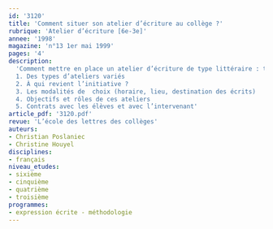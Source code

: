 ```yaml
---
id: '3120'
title: 'Comment situer son atelier d’écriture au collège ?'
rubrique: 'Atelier d’écriture [6e-3e]'
annee: '1998'
magazine: 'n°13 1er mai 1999'
pages: '4'
description: 
  'Comment mettre en place un atelier d’écriture de type littéraire : typologie des ateliers d’écriture au collège…
  1. Des types d’ateliers variés
  2. À qui revient l’initiative ?
  3. Les modalités de  choix (horaire, lieu, destination des écrits)
  4. Objectifs et rôles de ces ateliers
  5. Contrats avec les élèves et avec l’intervenant'
article_pdf: '3120.pdf'
revue: 'L’école des lettres des collèges'
auteurs:
- Christian Poslaniec
- Christine Houyel
disciplines:
- français
niveau_etudes:
- sixième
- cinquième
- quatrième
- troisième
programmes:
- expression écrite - méthodologie
---
```

